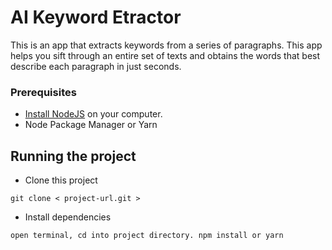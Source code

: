 # AI Keyword Etractor

This is an app that extracts keywords from a series of paragraphs. This app helps you sift through an entire set of texts and obtains the words that best describe each paragraph in just seconds.

### Prerequisites

- [Install NodeJS](https://nodejs.org/en/) on your computer.
- Node Package Manager or Yarn

## Running the project

- Clone this project
```
git clone < project-url.git >
```
- Install dependencies
```
open terminal, cd into project directory. npm install or yarn
```

